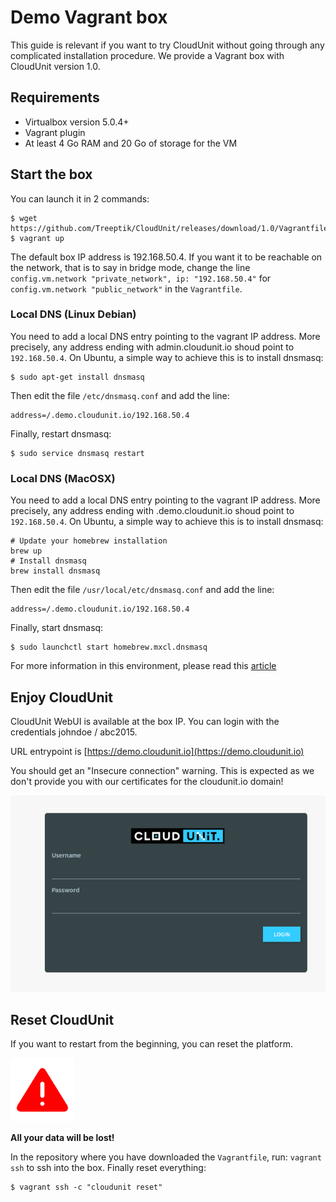 # Demo Vagrant box

This guide is relevant if you want to try CloudUnit without going through any complicated installation procedure. We provide a Vagrant box with CloudUnit version 1.0.

## Requirements
* Virtualbox version 5.0.4+
* Vagrant plugin
* At least 4 Go RAM and 20 Go of storage for the VM

## Start the box
You can launch it in 2 commands:
```
$ wget https://github.com/Treeptik/CloudUnit/releases/download/1.0/Vagrantfile
$ vagrant up
```

The default box IP address is 192.168.50.4. If you want it to be reachable on the network, that is to say in bridge mode, change the line `config.vm.network "private_network", ip: "192.168.50.4"` for `config.vm.network "public_network"` in the `Vagrantfile`.

### Local DNS (Linux Debian)

You need to add a local DNS entry pointing to the vagrant IP address. More precisely, any address ending with admin.cloudunit.io shoud point to `192.168.50.4`. On Ubuntu, a simple way to achieve this is to install dnsmasq:
```
$ sudo apt-get install dnsmasq
```
Then edit the file `/etc/dnsmasq.conf` and add the line:
```
address=/.demo.cloudunit.io/192.168.50.4
```
Finally, restart dnsmasq:
```
$ sudo service dnsmasq restart
```

### Local DNS (MacOSX)

You need to add a local DNS entry pointing to the vagrant IP address. More precisely, any address ending with .demo.cloudunit.io shoud point to `192.168.50.4`. On Ubuntu, a simple way to achieve this is to install dnsmasq:
```
# Update your homebrew installation
brew up
# Install dnsmasq
brew install dnsmasq
```
Then edit the file `/usr/local/etc/dnsmasq.conf` and add the line:
```
address=/.demo.cloudunit.io/192.168.50.4
```
Finally, start dnsmasq:
```
$ sudo launchctl start homebrew.mxcl.dnsmasq
```
For more information in this environment, please read this [article](http://passingcuriosity.com/2013/dnsmasq-dev-osx/)


## Enjoy CloudUnit
CloudUnit WebUI is available at the box IP. You can login with the credentials johndoe / abc2015.

URL entrypoint is [https://demo.cloudunit.io](https://demo.cloudunit.io)

You should get an "Insecure connection" warning. This is expected as we don't provide you with our certificates for the cloudunit.io domain!

![login](https://github.com/Treeptik/CloudUnit-images/blob/master/CU-login.png)


## Reset CloudUnit
If you want to restart from the beginning, you can reset the platform.

![](https://github.com/Treeptik/CloudUnit-images/blob/master/warning2.png)

**All your data will be lost!**

In the repository where you have downloaded the `Vagrantfile`, run: `vagrant ssh` to ssh into the box. Finally reset everything:
```
$ vagrant ssh -c "cloudunit reset"
```

